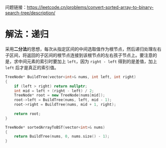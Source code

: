 问题链接：https://leetcode.cn/problems/convert-sorted-array-to-binary-search-tree/description/

# 解法：递归

采用**二分法**的思想，每次从指定区间的中间选取值作为根节点，然后递归处理左右子区间，将返回的子区间的根节点连接到该根节点的左右孩子节点上。要注意的是，求中间元素的索引时要加上 `left`，因为 `right - left` 得到的是差值，加上 `left` 后才是真正的索引值。

```cpp
TreeNode* BuildTree(vector<int>& nums, int left, int right)
{
    if (left > right) return nullptr;
    int mid = left + (right - left) / 2;
    TreeNode* root = new TreeNode(nums[mid]);
    root->left = BuildTree(nums, left, mid - 1);
    root->right = BuildTree(nums, mid + 1, right);
    
    return root;
}

TreeNode* sortedArrayToBST(vector<int>& nums)
{
    return BuildTree(nums, 0, nums.size() - 1);
}
```
